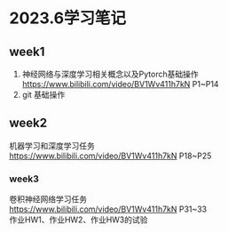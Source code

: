 # 2023.6学习笔记
## week1
1.  神经网络与深度学习相关概念以及Pytorch基础操作  
https://www.bilibili.com/video/BV1Wv411h7kN P1~P14
2. git 基础操作

## week2 
 机器学习和深度学习任务  
 https://www.bilibili.com/video/BV1Wv411h7kN P18~P25

 ### week3
 卷积神经网络学习任务  
  https://www.bilibili.com/video/BV1Wv411h7kN P31~33  
  作业HW1、作业HW2、作业HW3的试验
